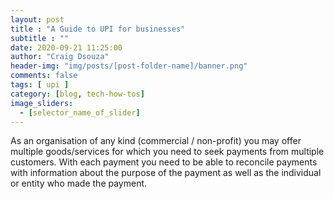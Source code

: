 ```yaml
---
layout: post
title : "A Guide to UPI for businesses"
subtitle : ""
date: 2020-09-21 11:25:00
author: "Craig Dsouza"
header-img: "img/posts/[post-folder-name]/banner.png"
comments: false
tags: [ upi ]
category: [blog, tech-how-tos]
image_sliders:
  - [selector_name_of_slider]
---
```


As an organisation of any kind (commercial / non-profit) you may offer multiple goods/services for which you need to seek payments from multiple customers. With each payment you need to be able to reconcile payments with information about the purpose of the payment as well as the individual or entity who made the payment. 


